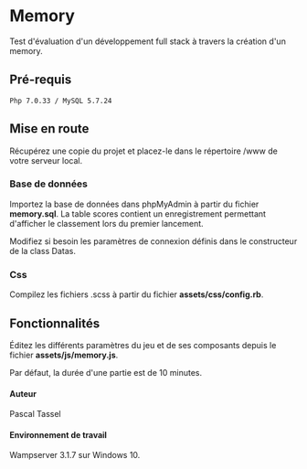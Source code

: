 # Memory
Test d'évaluation d'un développement full stack à travers la création d'un memory.

## Pré-requis
```
Php 7.0.33 / MySQL 5.7.24
```
## Mise en route

Récupérez une copie du projet et placez-le dans le répertoire /www de votre serveur local.

### Base de données

Importez la base de données dans phpMyAdmin à partir du fichier **memory.sql**. La table scores contient un enregistrement permettant d'afficher le classement lors du premier lancement.

Modifiez si besoin les paramètres de connexion définis dans le constructeur de la class Datas.

### Css

Compilez les fichiers .scss à partir du fichier **assets/css/config.rb**.

## Fonctionnalités

Éditez les différents paramètres du jeu et de ses composants depuis le fichier **assets/js/memory.js**.

Par défaut, la durée d'une partie est de 10 minutes.

#### Auteur

Pascal Tassel

#### Environnement de travail

Wampserver 3.1.7 sur Windows 10.

